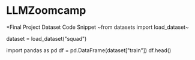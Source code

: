 # LLMZoomcamp

*Final Project Dataset Code Snippet
~from datasets import load_dataset~

dataset = load_dataset("squad")

import pandas as pd
df = pd.DataFrame(dataset["train"])
df.head()
